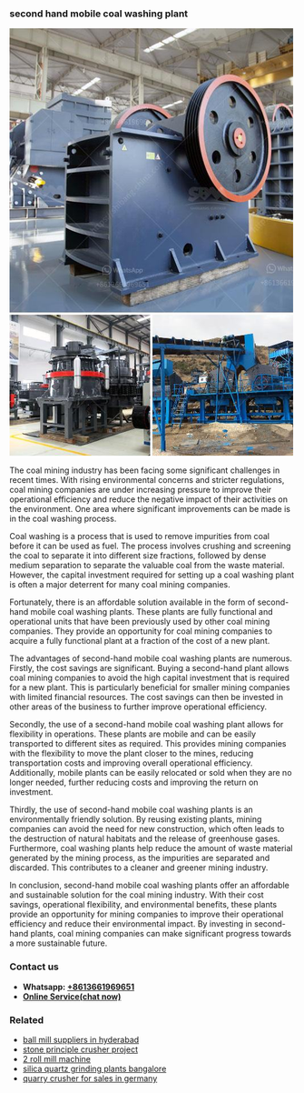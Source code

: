 <h3>second hand mobile coal washing plant</h3><img src='1706773636.jpg' alt=''><p>The coal mining industry has been facing some significant challenges in recent times. With rising environmental concerns and stricter regulations, coal mining companies are under increasing pressure to improve their operational efficiency and reduce the negative impact of their activities on the environment. One area where significant improvements can be made is in the coal washing process.</p><p>Coal washing is a process that is used to remove impurities from coal before it can be used as fuel. The process involves crushing and screening the coal to separate it into different size fractions, followed by dense medium separation to separate the valuable coal from the waste material. However, the capital investment required for setting up a coal washing plant is often a major deterrent for many coal mining companies.</p><p>Fortunately, there is an affordable solution available in the form of second-hand mobile coal washing plants. These plants are fully functional and operational units that have been previously used by other coal mining companies. They provide an opportunity for coal mining companies to acquire a fully functional plant at a fraction of the cost of a new plant.</p><p>The advantages of second-hand mobile coal washing plants are numerous. Firstly, the cost savings are significant. Buying a second-hand plant allows coal mining companies to avoid the high capital investment that is required for a new plant. This is particularly beneficial for smaller mining companies with limited financial resources. The cost savings can then be invested in other areas of the business to further improve operational efficiency.</p><p>Secondly, the use of a second-hand mobile coal washing plant allows for flexibility in operations. These plants are mobile and can be easily transported to different sites as required. This provides mining companies with the flexibility to move the plant closer to the mines, reducing transportation costs and improving overall operational efficiency. Additionally, mobile plants can be easily relocated or sold when they are no longer needed, further reducing costs and improving the return on investment.</p><p>Thirdly, the use of second-hand mobile coal washing plants is an environmentally friendly solution. By reusing existing plants, mining companies can avoid the need for new construction, which often leads to the destruction of natural habitats and the release of greenhouse gases. Furthermore, coal washing plants help reduce the amount of waste material generated by the mining process, as the impurities are separated and discarded. This contributes to a cleaner and greener mining industry.</p><p>In conclusion, second-hand mobile coal washing plants offer an affordable and sustainable solution for the coal mining industry. With their cost savings, operational flexibility, and environmental benefits, these plants provide an opportunity for mining companies to improve their operational efficiency and reduce their environmental impact. By investing in second-hand plants, coal mining companies can make significant progress towards a more sustainable future.</p><h3>Contact us</h3><ul><li><strong>Whatsapp:&nbsp;<a href="https://wa.me/8613661969651">+8613661969651</a></strong></li><li><a href="https://swt.shibang-china.com/?git&amp;zhl&amp;second hand mobile coal washing plant"><strong>Online Service(chat now)</strong></a></li></ul><h3>Related</h3><ul><li><a href='ball mill suppliers in hyderabad.md'>ball mill suppliers in hyderabad</a></li><li><a href='stone principle crusher project.md'>stone principle crusher project</a></li><li><a href='2 roll mill machine.md'>2 roll mill machine</a></li><li><a href='silica quartz grinding plants bangalore.md'>silica quartz grinding plants bangalore</a></li><li><a href='quarry crusher for sales in germany.md'>quarry crusher for sales in germany</a></li></ul>